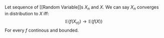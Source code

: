Let sequence of [[Random Variable]]s $X_{n}$ and $X$. We can say $X_{n}$ converges in distribution to $X$ iff:
$$
\mathbb{E}(f(X_{n)})\to \mathbb{E}(f(X))
$$
For every $f$ continous and bounded. 
